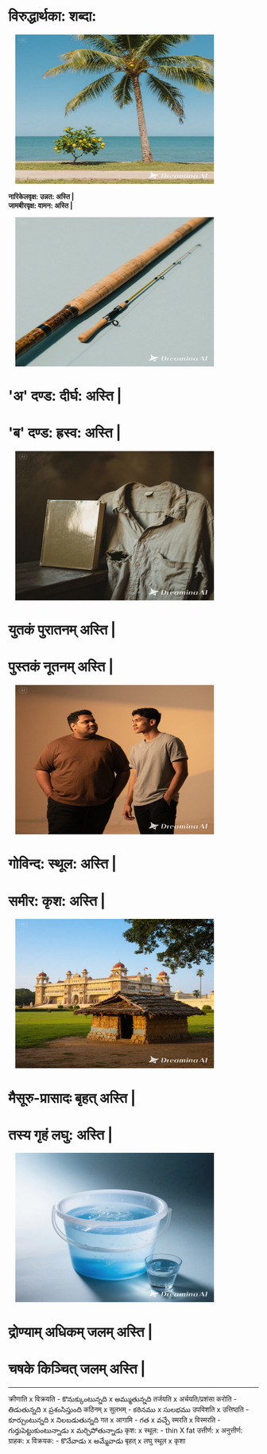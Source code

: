 # विरुद्धार्थका: शब्दा:  

&emsp;<img src="pics\unnatha-vaamatha.jpeg" width="400" height="300" />

**नारिकेलवृक्ष: उन्नत: अस्ति |**  
**जामबीरवृक्ष: वामन: अस्ति |**  

&emsp;<img src="pics\dirgha-hraswa.jpeg" width="400" height="300" />
# 'अ' दण्ड: दीर्घ: अस्ति |
# 'ब' दण्ड: ह्रस्व: अस्ति |
&emsp;<img src="pics\nuuthanam-puraathanam.jpeg" width="400" height="300" />
# युतकं पुरातनम् अस्ति |
# पुस्तकं नूतनम् अस्ति |
&emsp;<img src="pics\sthula-krusha.jpeg" width="400" height="300" />
# गोविन्द: स्थूल: अस्ति |
# समीर: कृश: अस्ति |
&emsp;<img src="pics\bruhath-laghu.jpeg" width="400" height="300" />
# मैसूरु-प्रासादः बृहत् अस्ति |
# तस्य गृहं लघु: अस्ति |
&emsp;<img src="pics\adhikam-kinchith.jpeg" width="400" height="300" />
# द्रोण्याम् अधिकम् जलम् अस्ति |
# चषके किञ्चित् जलम् अस्ति |

***************************************





क्रीणाति x विक्रयति - కొనుక్కుంటున్నది x అమ్ముతున్నది 
तर्जयति x अर्चयति/प्रशंसा करोति - తిడుతున్నది x ప్రశంసిస్తుంది
कठिनम् x सुलभम् - కఠినము x సులభము 
उपविशति x उत्तिष्ठति - కూర్చుంటున్నది x నిలబడుతున్నది
गत x आगामि - గత x వచ్చే 
स्मरति x विस्मरति - గుర్తుపెట్టుకుంటున్నాడు x మర్చిపోతున్నాడు 
कृश: x स्थूल: - thin X fat
उत्तीर्ण: x अनुत्तीर्ण:
ग्राहक: x विक्रयक: - కొనేవాడు x అమ్మేవాడు 
बृहत् x लघु 
स्थूल  x कृशा
